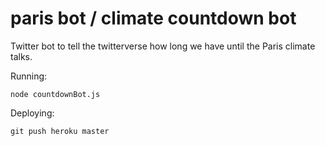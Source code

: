 # paris bot / climate countdown bot

Twitter bot to tell the twitterverse how long we have until the Paris climate talks.

Running:

````
node countdownBot.js 
````

Deploying: 

````
git push heroku master
````

